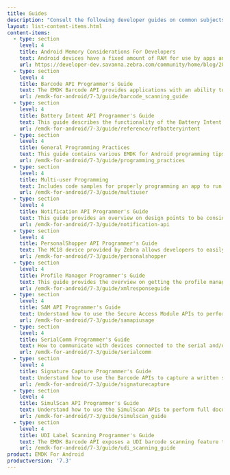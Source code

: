 ```yaml
---
title: Guides
description: "Consult the following developer guides on common subjects and usage of EMDK for Android features and APIs."
layout: list-content-items.html
content-items:
  - type: section
    level: 4
    title: Android Memory Considerations For Developers
    text: Android devices have a fixed amount of RAM for use by apps and the OS. Understanding memory allocation and management is important to assuring efficient and reliable operation of an app. Learn from Zebra developers how to best allocate and manage this limited resource. 
    url: https://developer-dev.savanna.zebra.com/community/home/blog/2018/08/21/android-memory-considerations-for-developers
  - type: section
    level: 4
    title: Barcode API Programmer's Guide
    text: The EMDK Barcode API provides applications with an ability to read the variety barcode labels using different scanner devices such as built-in imager/laser, built-in camera, Bluetooth ring scanners such as RS507 and RS600 and Pluggable ring scanner such as RS4000.
    url: /emdk-for-android/7-3/guide/barcode_scanning_guide
  - type: section
    level: 4
    title: Battery Intent API Programmer's Guide
    text: This guide describes the functionality of the Battery Intent API Interface.
    url: /emdk-for-android/7-3/guide/reference/refbatteryintent
  - type: section
    level: 4
    title: General Programming Practices
    text: This guide contains various EMDK for Android programming tips.
    url: /emdk-for-android/7-3/guide/programming_practices
  - type: section
    level: 4
    title: Multi-user Programming
    text: Includes code samples for properly programming an app to run on a device with multiple users.
    url: /emdk-for-android/7-3/guide/multiuser
  - type: section
    level: 4
    title: Notification API Programmer's Guide
    text: This guide provides an overview on design points to be considered during the development of an application that notifies users using Notification API in the business application workflow.
    url: /emdk-for-android/7-3/guide/notification-api
  - type: section
    level: 4
    title: PersonalShopper API Programmer's Guide
    text: The MC18 device provided by Zebra allows developers to easily create applications in the Personal Shopper category. This guide contains examples specific to using EMDK for Android with the MC18.
    url: /emdk-for-android/7-3/guide/personalshopper
  - type: section
    level: 4
    title: Profile Manager Programmer's Guide
    text: This guide provides the overview on getting the profile manager instance, profile XML, applying profiles, interpreting result returned by the Profile Manager Methods and the response XML schema for the developer to understand and configure the device based their application specific requirements.
    url: /emdk-for-android/7-3/guide/xmlresponseguide
  - type: section
    level: 4
    title: SAM API Programmer's Guide
    text: Understand how to use the Secure Access Module APIs to perform secure NFC transactions.
    url: /emdk-for-android/7-3/guide/samapiusage
  - type: section
    level: 4
    title: SerialComm Programmer's Guide
    text: How to communicate with devices connected to the serial and/or USB ports.
    url: /emdk-for-android/7-3/guide/serialcomm
  - type: section
    level: 4
    title: Signature Capture Programmer's Guide
    text: Understand how to use the Barcode APIs to capture a written signature as an image.
    url: /emdk-for-android/7-3/guide/signaturecapture
  - type: section
    level: 4
    title: SimulScan API Programmer's Guide
    text: Understand how to use the SimulScan APIs to perform full document capture in your application. SimulScan involves capturing fields of interest in a given document and converting it into data that an end-user application can use immediately at the point of transaction.
    url: /emdk-for-android/7-3/guide/simulscan_guide
  - type: section
    level: 4
    title: UDI Label Scanning Programmer's Guide
    text: The EMDK Barcode API exposes a UDI barcode scanning feature that provides applications with the ability to read UDI Labels from from three issuing agencies, GS1, HIBCC and ICCBBA.
    url: /emdk-for-android/7-3/guide/udi_scanning_guide
product: EMDK For Android
productversion: '7.3'
---
```

<!-- 3/19/19- removed per eng. Zebra recommends using Android NFC APIs and SAM APIs (if so equipped). 
  - type: section
    level: 4
    title: Secure NFC API Programmer's Guide
    text: This guide contains examples and best practices when using the Secure NFC APIs including MifareDesfire, MiFareSam, SamKey, etc.
    url: /emdk-for-android/7-3/guide/securenfc

-->